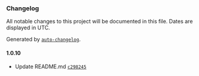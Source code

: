 ### Changelog

All notable changes to this project will be documented in this file. Dates are displayed in UTC.

Generated by [`auto-changelog`](https://github.com/CookPete/auto-changelog).

#### 1.0.10

- Update README.md [`c298245`](https://github.com/Bonny5171/POC_ACTION_RELEASE/commit/c29824531122a625c85a3a138d1a7b53acbd7181)
